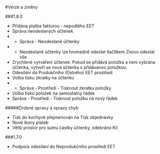 #Verze a změny

###1.8.0
* Přidána platba fakturou - nepodlého EET
* Správa neodeslaných účtenek
* * Správa - Neodeslané účtenky
* * Neodeslané účtenky lze hromadně odeslat tlačítkem Znovu odeslat vše
* Zrychlené vytváření účtenek. Pokud se přidává položka a není vybrána účtenka, vytvoří se nová účtenka s přidávanou položkou.
* Odesílání do Produkčního (Ostrého) EET prostředí
* Volba tisku zkratky na účtenku
* * Správa - Prostředí - Tisknout zkratku položky
* Volba tisku položek na samostatný řádek
* Správa - Prostředí - Tisknout položku na nový řádek

#####Drobné úpravy a opravy chyb
* Tisk do kuchyně přejmenován na Tisk objednávky
* Nové ikony plateb
* Větší prostor pro sumu částky účtenky, odebráno Kč

###1.7.0
* Podpora odesílání do Neprodukčního prostředí EET